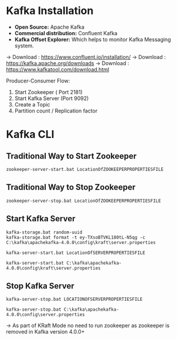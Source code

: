 # Kafka Installation

- **Open Source:** Apache Kafka
- **Commercial distribution:** Confluent Kafka
- **Kafka Offset Explorer:** Which helps to monitor Kafka Messaging system.

-> Download : https://www.confluent.io/installation/
-> Download : https://kafka.apache.org/downloads
-> Download : https://www.kafkatool.com/download.html

Producer-Consumer Flow:

1. Start Zookeeper ( Port 2181)
2. Start Kafka Server (Port 9092)
3. Create a Topic
4. Partition count / Replication factor



# Kafka CLI

## Traditional Way to Start Zookeeper

```aiignore
zookeeper-server-start.bat LocationOfZOOKEEPERPROPERTIESFILE
```

## Traditional Way to Stop Zookeeper

```aiignore
zookeeper-server-stop.bat LocationOfZOOKEEPERPROPERTIESFILE
```

## Start Kafka Server


```aiignore
kafka-storage.bat random-uuid
kafka-storage.bat format -t ey-TXsoBTVKL180tL-N5qg -c C:\kafka\apachekafka-4.0.0\config\kraft\server.properties
```


```aiignore
kafka-server-start.bat LocationOfSERVERPROPERTIESFILE

kafka-server-start.bat C:\kafka\apachekafka-4.0.0\config\kraft\server.properties
```

## Stop Kafka Server
```aiignore
kafka-server-stop.bat LOCATIONOFSERVERPROPERTIESFILE

kafka-server-stop.bat C:\kafka\apachekafka-4.0.0\config\server.properties
```

-> As part of KRaft Mode no need to run zookeeper as zookeeper is removed in Kafka version 4.0.0+